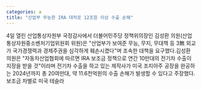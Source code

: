 ```yaml
---
categories: a
title: "산업부 무능한 IRA 대처로 12조원 이상 수출 손해"
---
```

4일 열린 산업통상자원부 국정감사에서 더불어민주당 정책위의장인 김성환 의원(산업통상자원중소벤처기업위원회 위원)은 "산업부가 보여준 무능, 무지, 무대책 등 3無 외교가 국가경쟁력과 경제주권을 심각하게 훼손시켰다"며 조속한 대책을 요구했다.김성환 의원은 "자동차산업협회에 따르면 IRA 보조금 정책으로 연간 10만대의 전기차 수출이 지장을 받을 것"이라며 전기차 수출을 하고 있는 제작사가 미국 조지아주 공장을 완공하는 2024년까지 총 20여만대, 약 11.6천억원의 수출 손해가 발생할 수 있다고 주장했다. 보조금 차별로 미국 테슬라